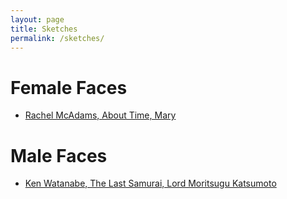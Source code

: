```yaml
---
layout: page
title: Sketches
permalink: /sketches/
---
```


# Female Faces
* [Rachel McAdams, About Time, Mary](/sketches/pencil-sketch-0089)

# Male Faces
* [Ken Watanabe, The Last Samurai, Lord Moritsugu Katsumoto](/sketches/pencil-sketch-0085)
